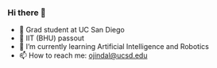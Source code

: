 ### Hi there 👋

- :seedling: Grad student at UC San Diego
- :mechanical_arm: IIT (BHU) passout
- :robot: I’m currently learning Artificial Intelligence and Robotics
- 📫 How to reach me: ojindal@ucsd.edu
